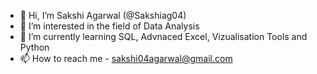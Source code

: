 - 👋 Hi, I’m Sakshi Agarwal (@Sakshiag04)
- 👀 I’m interested in the field of Data Analysis
- 🌱 I’m currently learning SQL, Advnaced Excel, Vizualisation Tools and Python
- 📫 How to reach me - sakshi04agarwal@gmail.com

<!---
Sakshiag04/Sakshiag04 is a ✨ special ✨ repository because its `README.md` (this file) appears on your GitHub profile.
You can click the Preview link to take a look at your changes.
--->
